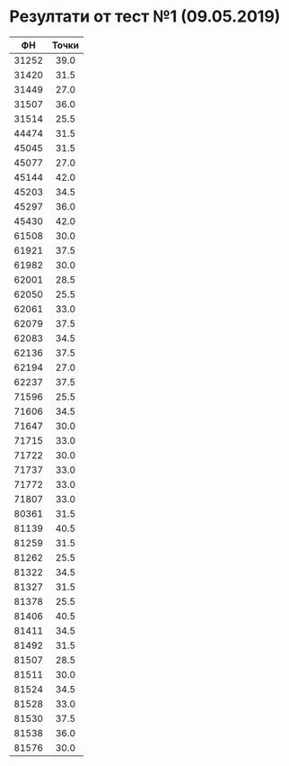 # Резултати от тест №1 (09.05.2019)

|ФН	|Точки|
|:-:|:-:|
|31252|	39.0|
|31420|	31.5|
|31449|	27.0|
|31507|	36.0|
|31514|	25.5|
|44474|	31.5|
|45045|	31.5|
|45077|	27.0|
|45144|	42.0|
|45203|	34.5|
|45297|	36.0|
|45430|	42.0|
|61508|	30.0|
|61921|	37.5|
|61982|	30.0|
|62001|	28.5|
|62050|	25.5|
|62061|	33.0|
|62079|	37.5|
|62083|	34.5|
|62136|	37.5|
|62194|	27.0|
|62237|	37.5|
|71596|	25.5|
|71606|	34.5|
|71647|	30.0|
|71715|	33.0|
|71722|	30.0|
|71737|	33.0|
|71772|	33.0|
|71807|	33.0|
|80361|	31.5|
|81139|	40.5|
|81259|	31.5|
|81262|	25.5|
|81322|	34.5|
|81327|	31.5|
|81378|	25.5|
|81406|	40.5|
|81411|	34.5|
|81492|	31.5|
|81507|	28.5|
|81511|	30.0|
|81524|	34.5|
|81528|	33.0|
|81530|	37.5|
|81538|	36.0|
|81576|	30.0|